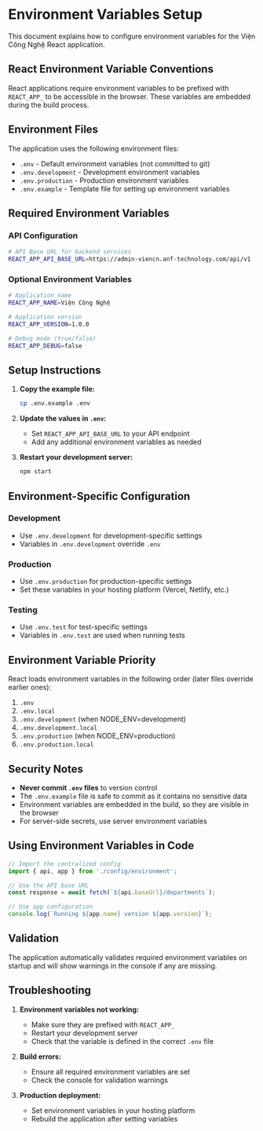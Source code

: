 # Environment Variables Setup

This document explains how to configure environment variables for the Viện Công Nghệ React application.

## React Environment Variable Conventions

React applications require environment variables to be prefixed with `REACT_APP_` to be accessible in the browser. These variables are embedded during the build process.

## Environment Files

The application uses the following environment files:

- `.env` - Default environment variables (not committed to git)
- `.env.development` - Development environment variables
- `.env.production` - Production environment variables
- `.env.example` - Template file for setting up environment variables

## Required Environment Variables

### API Configuration

```bash
# API Base URL for backend services
REACT_APP_API_BASE_URL=https://admin-viencn.anf-technology.com/api/v1
```

### Optional Environment Variables

```bash
# Application name
REACT_APP_NAME=Viện Công Nghệ

# Application version
REACT_APP_VERSION=1.0.0

# Debug mode (true/false)
REACT_APP_DEBUG=false
```

## Setup Instructions

1. **Copy the example file:**
   ```bash
   cp .env.example .env
   ```

2. **Update the values in `.env`:**
   - Set `REACT_APP_API_BASE_URL` to your API endpoint
   - Add any additional environment variables as needed

3. **Restart your development server:**
   ```bash
   npm start
   ```

## Environment-Specific Configuration

### Development
- Use `.env.development` for development-specific settings
- Variables in `.env.development` override `.env`

### Production
- Use `.env.production` for production-specific settings
- Set these variables in your hosting platform (Vercel, Netlify, etc.)

### Testing
- Use `.env.test` for test-specific settings
- Variables in `.env.test` are used when running tests

## Environment Variable Priority

React loads environment variables in the following order (later files override earlier ones):

1. `.env`
2. `.env.local`
3. `.env.development` (when NODE_ENV=development)
4. `.env.development.local`
5. `.env.production` (when NODE_ENV=production)
6. `.env.production.local`

## Security Notes

- **Never commit `.env` files** to version control
- The `.env.example` file is safe to commit as it contains no sensitive data
- Environment variables are embedded in the build, so they are visible in the browser
- For server-side secrets, use server environment variables

## Using Environment Variables in Code

```typescript
// Import the centralized config
import { api, app } from './config/environment';

// Use the API base URL
const response = await fetch(`${api.baseUrl}/departments`);

// Use app configuration
console.log(`Running ${app.name} version ${app.version}`);
```

## Validation

The application automatically validates required environment variables on startup and will show warnings in the console if any are missing.

## Troubleshooting

1. **Environment variables not working:**
   - Make sure they are prefixed with `REACT_APP_`
   - Restart your development server
   - Check that the variable is defined in the correct `.env` file

2. **Build errors:**
   - Ensure all required environment variables are set
   - Check the console for validation warnings

3. **Production deployment:**
   - Set environment variables in your hosting platform
   - Rebuild the application after setting variables
